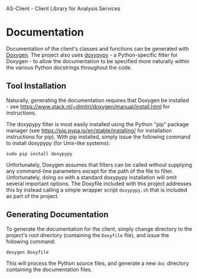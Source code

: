 
AS-Client - Client Library for Analysis Services

# Documentation

Documentation of the client's classes and functions can be generated with
[Doxygen](http://www.stack.nl/~dimitri/doxygen/index.html). The project also
uses [doxypypy](https://github.com/Feneric/doxypypy) - a Python-specific filter
for Doxygen - to allow the documentation to be specified more naturally within
the various Python docstrings throughout the code.

## Tool Installation

Naturally, generating the documentation requires that Doxygen be installed - see
https://www.stack.nl/~dimitri/doxygen/manual/install.html for instructions.

The doxypypy filter is most easily installed using the Python "pip" package
manager (see https://pip.pypa.io/en/stable/installing/ for installation
instructions for pip). With pip installed, simply issue the following
command to install doxypypy (for Unix-like systems):

    sudo pip install doxypypy

Unfortunately, Doxygen assumes that filters can be called without supplying any
command-line parameters except for the path of the file to filter.
Unfortunately, doing so with a standard doxypypy installation will omit several
important options. The Doxyfile included with this project addresses this by
instead calling a simple wrapper script `doxypypy.sh` that is included as part
of the project.

## Generating Documentation

To generate the documentation for the client, simply change directory to the
project's root directory (containing the `Doxyfile` file), and issue the
following command:

    doxygen Doxyfile

This will process the Python source files, and generate a new `doc` directory
containing the documentation files.
